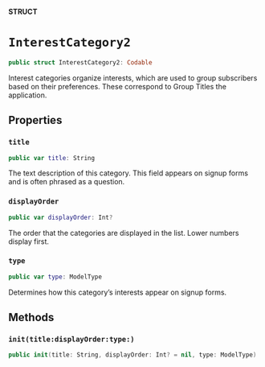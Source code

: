 **STRUCT**

# `InterestCategory2`

```swift
public struct InterestCategory2: Codable
```

Interest categories organize interests, which are used to group subscribers based on their preferences. These correspond to Group Titles the application.

## Properties
### `title`

```swift
public var title: String
```

The text description of this category. This field appears on signup forms and is often phrased as a question.

### `displayOrder`

```swift
public var displayOrder: Int?
```

The order that the categories are displayed in the list. Lower numbers display first.

### `type`

```swift
public var type: ModelType
```

Determines how this category’s interests appear on signup forms.

## Methods
### `init(title:displayOrder:type:)`

```swift
public init(title: String, displayOrder: Int? = nil, type: ModelType)
```
